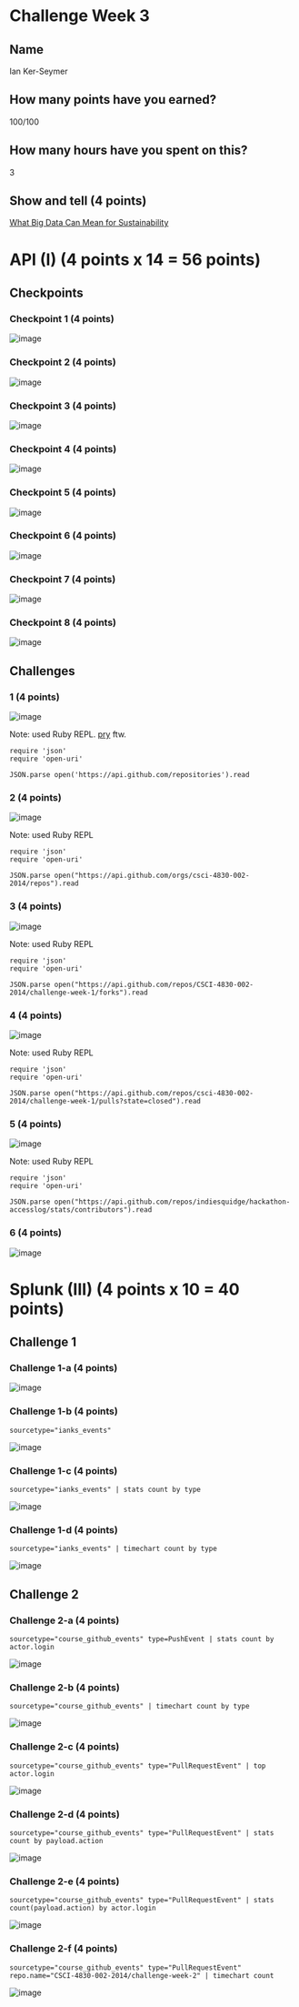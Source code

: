 Challenge Week 3
================

## Name

Ian Ker-Seymer

## How many points have you earned?

100/100

## How many hours have you spent on this?

3

## Show and tell (4 points)

[What Big Data Can Mean for Sustainability](http://knowledge.wharton.upenn.edu/article/what-big-data-means-for-sustainability/)


# API (I) (4 points x 14 = 56 points)

## Checkpoints

### Checkpoint 1 (4 points)

![image](https://www.dropbox.com/s/b6jx7cwecktcb9d/Screenshot%202014-09-14%2015.51.46.png?dl=1)

### Checkpoint 2 (4 points)

![image](https://www.dropbox.com/s/eus6skef72volcy/Screenshot%202014-09-14%2016.14.07.png?dl=1)

### Checkpoint 3 (4 points)

![image](https://www.dropbox.com/s/b0l5640cm620036/Screenshot%202014-09-14%2016.27.25.png?dl=1)

### Checkpoint 4 (4 points)

![image](https://www.dropbox.com/s/sdfggkrhsfox4ve/Screenshot%202014-09-14%2016.30.04.png?dl=1)

### Checkpoint 5 (4 points)

![image](https://www.dropbox.com/s/6az7r0v448setl3/Screenshot%202014-09-14%2016.41.19.png?dl=1)

### Checkpoint 6 (4 points)

![image](https://www.dropbox.com/s/ct0sargc7q1lpyu/Screenshot%202014-09-14%2016.45.30.png?dl=1)

### Checkpoint 7 (4 points)

![image](https://www.dropbox.com/s/rschm1bdb0jxh2p/Screenshot%202014-09-14%2016.57.03.png?dl=1)

### Checkpoint 8 (4 points)

![image](https://www.dropbox.com/s/1taxxhgwhxelv9b/Screenshot%202014-09-14%2016.56.15.png?dl=1)


## Challenges

### 1 (4 points)

![image](https://www.dropbox.com/s/yjqfnfkom79ftvb/Screenshot%202014-09-14%2017.07.00.png?dl=1)

Note: used Ruby REPL. [pry](https://github.com/pry/pry) ftw.

```
require 'json'
require 'open-uri'

JSON.parse open('https://api.github.com/repositories').read
```

### 2 (4 points)

![image](https://www.dropbox.com/s/rsivdchurm47nwx/Screenshot%202014-09-14%2017.11.51.png?dl=1)

Note: used Ruby REPL

```
require 'json'
require 'open-uri'

JSON.parse open("https://api.github.com/orgs/csci-4830-002-2014/repos").read
```

### 3 (4 points)

![image](https://www.dropbox.com/s/st5mo64234621ye/Screenshot%202014-09-14%2017.44.05.png?dl=1)

Note: used Ruby REPL

```
require 'json'
require 'open-uri'

JSON.parse open("https://api.github.com/repos/CSCI-4830-002-2014/challenge-week-1/forks").read
```

### 4 (4 points)

![image](https://www.dropbox.com/s/6gfc2ghjajacro9/Screenshot%202014-09-14%2017.18.35.png?dl=1)

Note: used Ruby REPL

```
require 'json'
require 'open-uri'

JSON.parse open("https://api.github.com/repos/csci-4830-002-2014/challenge-week-1/pulls?state=closed").read
```

### 5 (4 points)

![image](https://www.dropbox.com/s/u6d6auzmwn3617v/Screenshot%202014-09-14%2017.28.42.png?dl=1)

Note: used Ruby REPL

```
require 'json'
require 'open-uri'

JSON.parse open("https://api.github.com/repos/indiesquidge/hackathon-accesslog/stats/contributors").read
```

### 6 (4 points)

![image](https://www.dropbox.com/s/4uh8kjzboe13n4a/Screenshot%202014-09-14%2017.38.27.png?dl=1)



# Splunk (III) (4 points x 10 = 40 points)

## Challenge 1

### Challenge 1-a (4 points)

![image](https://www.dropbox.com/s/hibmpdibqmb4bs6/Screenshot%202014-09-14%2020.45.09.png?dl=1)

### Challenge 1-b (4 points)

```
sourcetype="ianks_events"
```

![image](https://www.dropbox.com/s/uu5v90wuut3b8if/Screenshot%202014-09-14%2020.59.09.png?dl=1)

### Challenge 1-c (4 points)

```
sourcetype="ianks_events" | stats count by type
```

![image](https://www.dropbox.com/s/dwfevz2403h2m3t/Screenshot%202014-09-14%2021.01.16.png?dl=1)

### Challenge 1-d (4 points)

```
sourcetype="ianks_events" | timechart count by type
```

![image](https://www.dropbox.com/s/j3wo1sv3ny1c9o0/Screenshot%202014-09-14%2021.03.45.png?dl=1)

## Challenge 2

### Challenge 2-a (4 points)

```
sourcetype="course_github_events" type=PushEvent | stats count by actor.login
```

![image](https://www.dropbox.com/s/riqyorv0nwu4rsm/Screenshot%202014-09-14%2021.14.30.png?dl=1)

### Challenge 2-b (4 points)

```
sourcetype="course_github_events" | timechart count by type
```

![image](https://www.dropbox.com/s/aml1ueoxd1bijdh/Screenshot%202014-09-14%2021.18.37.png?dl=1)

### Challenge 2-c (4 points)

```
sourcetype="course_github_events" type="PullRequestEvent" | top actor.login
```

![image](https://www.dropbox.com/s/ejt3mbbleqt90pk/Screenshot%202014-09-14%2021.20.57.png?dl=1)

### Challenge 2-d (4 points)

```
sourcetype="course_github_events" type="PullRequestEvent" | stats count by payload.action
```

![image](https://www.dropbox.com/s/xrix7wlooz5hzvm/Screenshot%202014-09-14%2021.23.07.png?dl=1)

### Challenge 2-e (4 points)

```
sourcetype="course_github_events" type="PullRequestEvent" | stats count(payload.action) by actor.login
```

![image](https://www.dropbox.com/s/y5i5a9beakbnwim/Screenshot%202014-09-14%2021.24.21.png?dl=1)

### Challenge 2-f (4 points)

```
sourcetype="course_github_events" type="PullRequestEvent" repo.name="CSCI-4830-002-2014/challenge-week-2" | timechart count
```

![image](https://www.dropbox.com/s/lygz713rz03qodv/Screenshot%202014-09-14%2021.27.04.png?dl=1)
